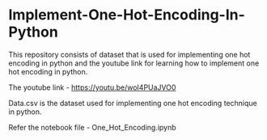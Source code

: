 # Implement-One-Hot-Encoding-In-Python
This repository consists of dataset that is used for implementing one hot encoding in python and the youtube link for learning how to implement one hot encoding in python.

The youtube link - https://youtu.be/woI4PUaJVO0

Data.csv is the dataset used for implementing one hot encoding technique in python.

Refer the notebook file - One_Hot_Encoding.ipynb
